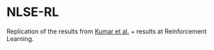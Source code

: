 # NLSE-RL

Replication of the results from [Kumar et al.](https://www.nature.com/articles/srep13268) + results at Reinforcement Learning.
